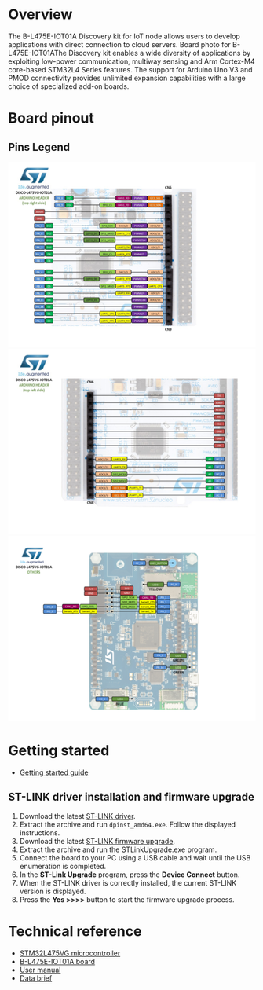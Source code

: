 # Overview

The B-L475E-IOT01A Discovery kit for IoT node allows users to develop applications with direct connection to cloud servers.
Board photo for B-L475E-IOT01AThe Discovery kit enables a wide diversity of applications by exploiting low-power
communication, multiway sensing and Arm Cortex-M4 core-based STM32L4 Series features. The support for Arduino Uno V3 and
PMOD connectivity provides unlimited expansion capabilities with a large choice of specialized add-on boards.

# Board pinout

## Pins Legend

![](8c14aac5ca741c799d1e2e7e2e067f68f144ade3.jpg)
![](cb4aad50e6a4aa38132541ebbd3adedb942935a0.jpg)
![](fd43fa9f2252a7618225eb0ca15310257c00e280.png)

# Getting started

- [Getting started guide](um2052.pdf)

## ST-LINK driver installation and firmware upgrade

1. Download the latest [ST-LINK driver](https://www.st.com/en/development-tools/stsw-link009.html).
2. Extract the archive and run `dpinst_amd64.exe`. Follow the displayed instructions.
3. Download the latest [ST-LINK firmware upgrade](https://www.st.com/en/development-tools/stsw-link007.html).
4. Extract the archive and run the STLinkUpgrade.exe program.
5. Connect the board to your PC using a USB cable and wait until the USB enumeration is completed.
6. In the **ST-Link Upgrade** program, press the **Device Connect** button.
7. When the ST-LINK driver is correctly installed, the current ST-LINK version is displayed.
8. Press the **Yes >>>>** button to start the firmware upgrade process.

# Technical reference

- [STM32L475VG microcontroller](https://www.st.com/en/microcontrollers-microprocessors/stm32l475vg.html)
- [B-L475E-IOT01A board](hhttps://www.st.com/en/evaluation-tools/32l496gdiscovery.html)
- [User manual](DM00347848.pdf)
- [Data brief](b-l475e-iot01a.pdf)
